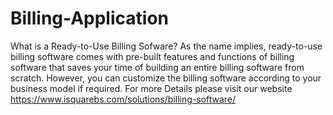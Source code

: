 # Billing-Application
 What is a Ready-to-Use Billing Sofware? As the name implies, ready-to-use billing software comes with pre-built features and functions of billing software that saves your time of building an entire billing software from scratch. However, you can customize the billing software according to your business model if required.
For more Details please visit our website https://www.isquarebs.com/solutions/billing-software/
